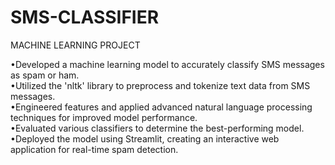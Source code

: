 # SMS-CLASSIFIER
MACHINE LEARNING PROJECT 

•Developed a machine learning model to accurately classify SMS messages as spam or ham.
<br>
•Utilized the 'nltk' library to preprocess and tokenize text data from SMS messages.
<br>
•Engineered features and applied advanced natural language processing techniques for improved model performance.
<br>
•Evaluated various classifiers to determine the best-performing model.
<br>
•Deployed the model using Streamlit, creating an interactive web application for real-time spam detection.
